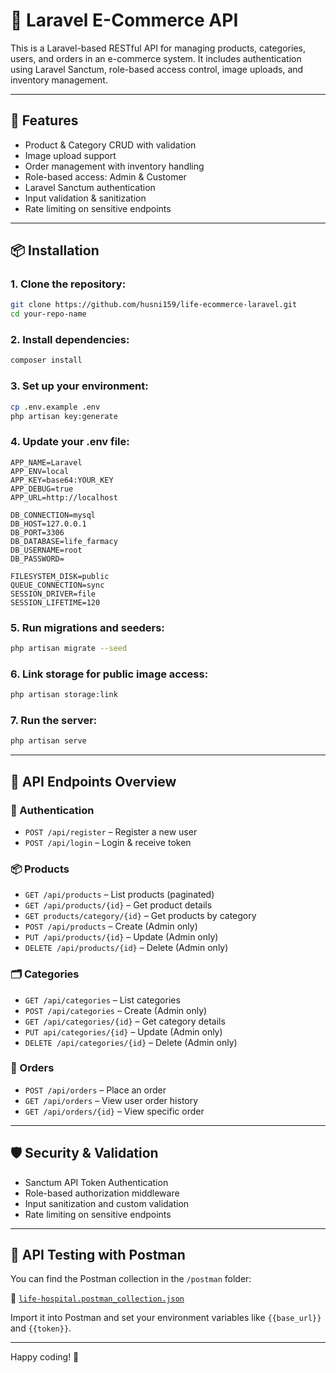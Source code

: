 
# 🛒 Laravel E-Commerce API

This is a Laravel-based RESTful API for managing products, categories, users, and orders in an e-commerce system. It includes authentication using Laravel Sanctum, role-based access control, image uploads, and inventory management.

---

## 🚀 Features

- Product & Category CRUD with validation
- Image upload support
- Order management with inventory handling
- Role-based access: Admin & Customer
- Laravel Sanctum authentication
- Input validation & sanitization
- Rate limiting on sensitive endpoints

---

## 📦 Installation

### 1. Clone the repository:

```bash
git clone https://github.com/husni159/life-ecommerce-laravel.git
cd your-repo-name
```

### 2. Install dependencies:

```bash
composer install
```

### 3. Set up your environment:

```bash
cp .env.example .env
php artisan key:generate
```

### 4. Update your .env file:

```env
APP_NAME=Laravel
APP_ENV=local
APP_KEY=base64:YOUR_KEY
APP_DEBUG=true
APP_URL=http://localhost

DB_CONNECTION=mysql
DB_HOST=127.0.0.1
DB_PORT=3306
DB_DATABASE=life_farmacy
DB_USERNAME=root
DB_PASSWORD=

FILESYSTEM_DISK=public
QUEUE_CONNECTION=sync
SESSION_DRIVER=file
SESSION_LIFETIME=120
```

### 5. Run migrations and seeders:

```bash
php artisan migrate --seed
```

### 6. Link storage for public image access:

```bash
php artisan storage:link
```

### 7. Run the server:

```bash
php artisan serve
```

---

## 📂 API Endpoints Overview

### 🔐 Authentication

- `POST /api/register` – Register a new user
- `POST /api/login` – Login & receive token

### 📦 Products

- `GET /api/products` – List products (paginated)
- `GET /api/products/{id}` – Get product details
- `GET products/category/{id}` – Get products by category
- `POST /api/products` – Create (Admin only)
- `PUT /api/products/{id}` – Update (Admin only)
- `DELETE /api/products/{id}` – Delete (Admin only)

### 🗂️ Categories

- `GET /api/categories` – List categories
- `POST /api/categories` – Create (Admin only)
- `GET /api/categories/{id}` – Get category details
- `PUT api/categories/{id}` – Update (Admin only)
- `DELETE /api/categories/{id}` – Delete (Admin only)

### 📑 Orders

- `POST /api/orders` – Place an order
- `GET /api/orders` – View user order history
- `GET /api/orders/{id}` – View specific order

---

## 🛡️ Security & Validation

- Sanctum API Token Authentication
- Role-based authorization middleware
- Input sanitization and custom validation
- Rate limiting on sensitive endpoints

---

## 🧪 API Testing with Postman

You can find the Postman collection in the `/postman` folder:

📁 [`life-hospital.postman_collection.json`](postman/life-hospital.postman_collection.json)

Import it into Postman and set your environment variables like `{{base_url}}` and `{{token}}`.

---

Happy coding! 🚀
